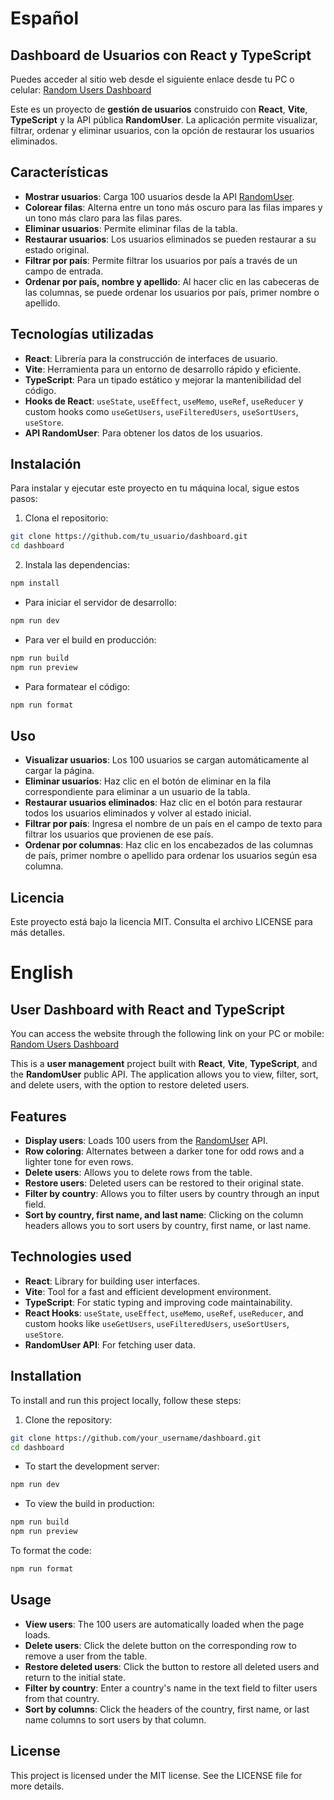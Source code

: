 # Español

## Dashboard de Usuarios con React y TypeScript

Puedes acceder al sitio web desde el siguiente enlace desde tu PC o celular: [Random Users Dashboard](https://random-users-dashboard.netlify.app/)

Este es un proyecto de **gestión de usuarios** construido con **React**, **Vite**, **TypeScript** y la API pública **RandomUser**. La aplicación permite visualizar, filtrar, ordenar y eliminar usuarios, con la opción de restaurar los usuarios eliminados.

## Características

- **Mostrar usuarios**: Carga 100 usuarios desde la API [RandomUser](https://randomuser.me/).
- **Colorear filas**: Alterna entre un tono más oscuro para las filas impares y un tono más claro para las filas pares.
- **Eliminar usuarios**: Permite eliminar filas de la tabla.
- **Restaurar usuarios**: Los usuarios eliminados se pueden restaurar a su estado original.
- **Filtrar por país**: Permite filtrar los usuarios por país a través de un campo de entrada.
- **Ordenar por país, nombre y apellido**: Al hacer clic en las cabeceras de las columnas, se puede ordenar los usuarios por país, primer nombre o apellido.

## Tecnologías utilizadas

- **React**: Librería para la construcción de interfaces de usuario.
- **Vite**: Herramienta para un entorno de desarrollo rápido y eficiente.
- **TypeScript**: Para un tipado estático y mejorar la mantenibilidad del código.
- **Hooks de React**: `useState`, `useEffect`, `useMemo`, `useRef`, `useReducer` y custom hooks como `useGetUsers`, `useFilteredUsers`, `useSortUsers`, `useStore`.
- **API RandomUser**: Para obtener los datos de los usuarios.

## Instalación

Para instalar y ejecutar este proyecto en tu máquina local, sigue estos pasos:

1. Clona el repositorio:

```bash
git clone https://github.com/tu_usuario/dashboard.git
cd dashboard
```
2. Instala las dependencias:
```bash
npm install
```

- Para iniciar el servidor de desarrollo:
```bash
npm run dev
```

- Para ver el build en producción:
```bash
npm run build
npm run preview
```

- Para formatear el código:
```bash
npm run format
```

## Uso

- **Visualizar usuarios**: Los 100 usuarios se cargan automáticamente al cargar la página.
- **Eliminar usuarios**: Haz clic en el botón de eliminar en la fila correspondiente para eliminar a un usuario de la tabla.
- **Restaurar usuarios eliminados**: Haz clic en el botón para restaurar todos los usuarios eliminados y volver al estado inicial.
- **Filtrar por país**: Ingresa el nombre de un país en el campo de texto para filtrar los usuarios que provienen de ese país.
- **Ordenar por columnas**: Haz clic en los encabezados de las columnas de país, primer nombre o apellido para ordenar los usuarios según esa columna.

## Licencia

Este proyecto está bajo la licencia MIT. Consulta el archivo LICENSE para más detalles.


# English

## User Dashboard with React and TypeScript

You can access the website through the following link on your PC or mobile: [Random Users Dashboard](https://random-users-dashboard.netlify.app/)

This is a **user management** project built with **React**, **Vite**, **TypeScript**, and the **RandomUser** public API. The application allows you to view, filter, sort, and delete users, with the option to restore deleted users.

## Features

- **Display users**: Loads 100 users from the [RandomUser](https://randomuser.me/) API.
- **Row coloring**: Alternates between a darker tone for odd rows and a lighter tone for even rows.
- **Delete users**: Allows you to delete rows from the table.
- **Restore users**: Deleted users can be restored to their original state.
- **Filter by country**: Allows you to filter users by country through an input field.
- **Sort by country, first name, and last name**: Clicking on the column headers allows you to sort users by country, first name, or last name.

## Technologies used

- **React**: Library for building user interfaces.
- **Vite**: Tool for a fast and efficient development environment.
- **TypeScript**: For static typing and improving code maintainability.
- **React Hooks**: `useState`, `useEffect`, `useMemo`, `useRef`, `useReducer`, and custom hooks like `useGetUsers`, `useFilteredUsers`, `useSortUsers`, `useStore`.
- **RandomUser API**: For fetching user data.

## Installation

To install and run this project locally, follow these steps:

1. Clone the repository:

```bash
git clone https://github.com/your_username/dashboard.git
cd dashboard
```

- To start the development server:
```bash
npm run dev
```

- To view the build in production:

```bash
npm run build
npm run preview
```

To format the code:

```bash
npm run format
```

## Usage

- **View users**: The 100 users are automatically loaded when the page loads.
- **Delete users**: Click the delete button on the corresponding row to remove a user from the table.
- **Restore deleted users**: Click the button to restore all deleted users and return to the initial state.
- **Filter by country**: Enter a country's name in the text field to filter users from that country.
- **Sort by columns**: Click the headers of the country, first name, or last name columns to sort users by that column.

## License

This project is licensed under the MIT license. See the LICENSE file for more details.
